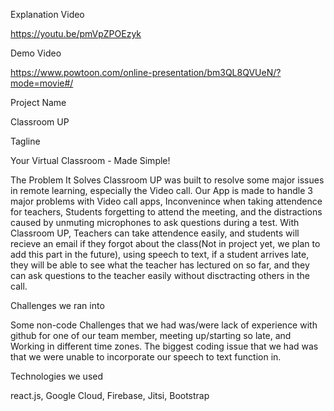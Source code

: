 Explanation Video

https://youtu.be/pmVpZPOEzyk

Demo Video

https://www.powtoon.com/online-presentation/bm3QL8QVUeN/?mode=movie#/

Project Name

Classroom UP

Tagline

Your Virtual Classroom - Made Simple!

The Problem It Solves
Classroom UP was built to resolve some major issues in remote learning, especially the Video call. Our App is made to handle 3 major problems with Video call apps, Inconvenince when taking attendence for teachers, Students forgetting to attend the meeting, and the distractions caused by unmuting microphones to ask questions during a test. With Classroom UP, Teachers can take attendence easily, and students will recieve an email if they forgot about the class(Not in project yet, we plan to add this part in the future), using speech to text, if a student arrives late, they will be able to see what the teacher has lectured on so far, and they can ask questions to the teacher easily without disctracting others in the call.

Challenges we ran into

Some non-code Challenges that we had was/were lack of experience with github for one of our team member, meeting up/starting so late, and Working in different time zones. The biggest coding issue that we had was that we were unable to incorporate our speech to text function in.

Technologies we used

react.js, Google Cloud, Firebase, Jitsi, Bootstrap
